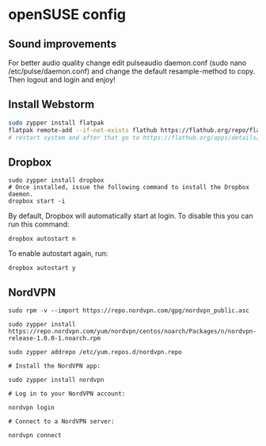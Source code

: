 # openSUSE config

## Sound improvements

For better audio quality change edit pulseaudio daemon.conf (sudo nano /etc/pulse/daemon.conf) and change the default resample-method to copy. Then logout and login and enjoy!

## Install Webstorm

```bash
sudo zypper install flatpak
flatpak remote-add --if-not-exists flathub https://flathub.org/repo/flathub.flatpakrepo
# restart system and after that go to https://flathub.org/apps/details/com.jetbrains.WebStorm download Webstorm and follow instructions
```

## Dropbox


```shell
sudo zypper install dropbox
# Once installed, issue the following command to install the Dropbox daemon.
dropbox start -i
```

By default, Dropbox will automatically start at login. To disable this you can run this command:
```shell
dropbox autostart n
```
To enable autostart again, run:
```shell
dropbox autostart y
```

## NordVPN

```shell
sudo rpm -v --import https://repo.nordvpn.com/gpg/nordvpn_public.asc

sudo zypper install https://repo.nordvpn.com/yum/nordvpn/centos/noarch/Packages/n/nordvpn-release-1.0.0-1.noarch.rpm

sudo zypper addrepo /etc/yum.repos.d/nordvpn.repo

# Install the NordVPN app:

sudo zypper install nordvpn

# Log in to your NordVPN account:

nordvpn login

# Connect to a NordVPN server:

nordvpn connect
```